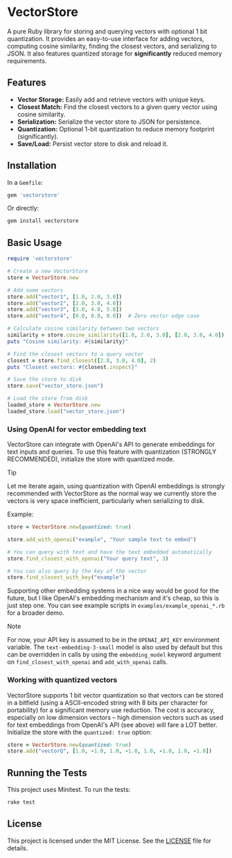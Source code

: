 # VectorStore

A pure Ruby library for storing and querying vectors with optional 1 bit quantization. It provides an easy-to-use interface for adding vectors, computing cosine similarity, finding the closest vectors, and serializing to JSON. It also features quantized storage for **significantly** reduced memory requirements.

## Features

- **Vector Storage:** Easily add and retrieve vectors with unique keys.
- **Closest Match:** Find the closest vectors to a given query vector using cosine similarity.
- **Serialization:** Serialize the vector store to JSON for persistence.
- **Quantization:** Optional 1-bit quantization to reduce memory footprint (significantly).
- **Save/Load:** Persist vector store to disk and reload it.

## Installation

In a `Gemfile`:

```ruby
gem 'vectorstore'
```

Or directly:
```bash
gem install vectorstore
```

## Basic Usage

```ruby
require 'vectorstore'

# Create a new VectorStore
store = VectorStore.new

# Add some vectors
store.add("vector1", [1.0, 2.0, 3.0])
store.add("vector2", [2.0, 3.0, 4.0])
store.add("vector3", [3.0, 4.0, 5.0])
store.add("vector4", [0.0, 0.0, 0.0])  # Zero vector edge case

# Calculate cosine similarity between two vectors
similarity = store.cosine_similarity([1.0, 2.0, 3.0], [2.0, 3.0, 4.0])
puts "Cosine similarity: #{similarity}"

# Find the closest vectors to a query vector
closest = store.find_closest([2.0, 3.0, 4.0], 2)
puts "Closest vectors: #{closest.inspect}"

# Save the store to disk
store.save("vector_store.json")

# Load the store from disk
loaded_store = VectorStore.new
loaded_store.load("vector_store.json")
```

### Using OpenAI for vector embedding text

VectorStore can integrate with OpenAI's API to generate embeddings for text inputs and queries. To use this feature with quantization (STRONGLY RECOMMENDED), initialize the store with quantized mode.

> [!TIP]
> Let me iterate again, using quantization with OpenAI embeddings is strongly recommended with VectorStore as the normal way we currently store the vectors is very space inefficient, particularly when serializing to disk.

Example:

```ruby
store = VectorStore.new(quantized: true)

store.add_with_openai("example", "Your sample text to embed")

# You can query with text and have the text embedded automatically
store.find_closest_with_openai("Your query text", 3)

# You can also query by the key of the vector
store.find_closest_with_key("example")
```

Supporting other embedding systems in a nice way would be good for the future, but I like OpenAI's embedding mechanism and it's cheap, so this is just step one. You can see example scripts in `examples/example_openai_*.rb` for a broader demo.

> [!NOTE]  
> For now, your API key is assumed to be in the `OPENAI_API_KEY` environment variable. The `text-embedding-3-small` model is also used by default but this can be overridden in calls by using the `embedding_model` keyword argument on `find_closest_with_openai` and `add_with_openai` calls.

### Working with quantized vectors

VectorStore supports 1 bit vector quantization so that vectors can be stored in a bitfield (using a ASCII-encoded string with 8 bits per character for portability) for a significant memory use reduction. The cost is accuracy, especially on low dimension vectors – high dimension vectors such as used for text embeddings from OpenAI's API (see above) will fare a LOT better. Initialize the store with the `quantized: true` option:

```ruby
store = VectorStore.new(quantized: true)
store.add("vectorQ", [1.0, -1.0, 1.0, -1.0, 1.0, -1.0, 1.0, -1.0])
```

## Running the Tests

This project uses Minitest. To run the tests:

```bash
rake test
```

## License

This project is licensed under the MIT License. See the [LICENSE](LICENSE) file for details.
